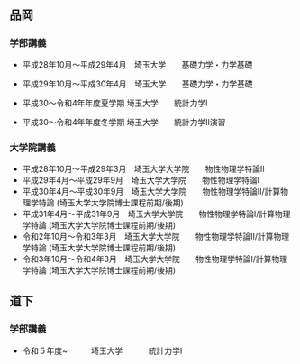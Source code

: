 ## 品岡
### 学部講義

* 平成28年10月～平成29年4月　埼玉大学　　基礎力学・力学基礎
* 平成29年10月～平成30年4月　埼玉大学　　基礎力学・力学基礎

* 平成30～令和4年年度夏学期 埼玉大学　　統計力学I
* 平成30～令和4年年度冬学期 埼玉大学　　統計力学II演習

### 大学院講義
* 平成28年10月～平成29年3月　埼玉大学大学院　　物性物理学特論II
* 平成29年4月～平成29年9月　埼玉大学大学院　　物性物理学特論Ⅰ
* 平成30年4月～平成30年9月　埼玉大学大学院　　物性物理学特論II/計算物理学特論 (埼玉大学大学院博士課程前期/後期)
* 平成31年4月～平成31年9月　埼玉大学大学院　　物性物理学特論I/計算物理学特論 (埼玉大学大学院博士課程前期/後期)
* 令和2年10月～令和3年3月　埼玉大学大学院　　物性物理学特論II/計算物理学特論 (埼玉大学大学院博士課程前期/後期)
* 令和3年10月～令和4年3月　埼玉大学大学院　　物性物理学特論I/計算物理学特論 (埼玉大学大学院博士課程前期/後期)

## 道下
### 学部講義
* 令和５年度~　　　埼玉大学 　　　統計力学I
